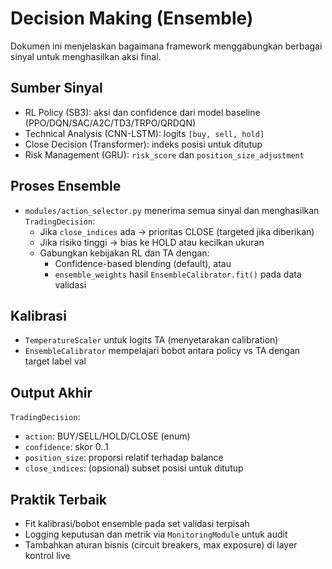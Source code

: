 # Decision Making (Ensemble)

Dokumen ini menjelaskan bagaimana framework menggabungkan berbagai sinyal untuk menghasilkan aksi final.

## Sumber Sinyal

- RL Policy (SB3): aksi dan confidence dari model baseline (PPO/DQN/SAC/A2C/TD3/TRPO/QRDQN)
- Technical Analysis (CNN-LSTM): logits `[buy, sell, hold]`
- Close Decision (Transformer): indeks posisi untuk ditutup
- Risk Management (GRU): `risk_score` dan `position_size_adjustment`

## Proses Ensemble

- `modules/action_selector.py` menerima semua sinyal dan menghasilkan `TradingDecision`:
  - Jika `close_indices` ada → prioritas CLOSE (targeted jika diberikan)
  - Jika risiko tinggi → bias ke HOLD atau kecilkan ukuran
  - Gabungkan kebijakan RL dan TA dengan:
    - Confidence-based blending (default), atau
    - `ensemble_weights` hasil `EnsembleCalibrator.fit()` pada data validasi

## Kalibrasi

- `TemperatureScaler` untuk logits TA (menyetarakan calibration)
- `EnsembleCalibrator` mempelajari bobot antara policy vs TA dengan target label val

## Output Akhir

`TradingDecision`:
- `action`: BUY/SELL/HOLD/CLOSE (enum)
- `confidence`: skor 0..1
- `position_size`: proporsi relatif terhadap balance
- `close_indices`: (opsional) subset posisi untuk ditutup

## Praktik Terbaik

- Fit kalibrasi/bobot ensemble pada set validasi terpisah
- Logging keputusan dan metrik via `MonitoringModule` untuk audit
- Tambahkan aturan bisnis (circuit breakers, max exposure) di layer kontrol live
